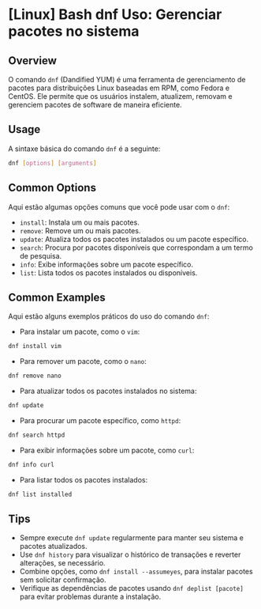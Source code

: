 # [Linux] Bash dnf Uso: Gerenciar pacotes no sistema

## Overview
O comando `dnf` (Dandified YUM) é uma ferramenta de gerenciamento de pacotes para distribuições Linux baseadas em RPM, como Fedora e CentOS. Ele permite que os usuários instalem, atualizem, removam e gerenciem pacotes de software de maneira eficiente.

## Usage
A sintaxe básica do comando `dnf` é a seguinte:

```bash
dnf [options] [arguments]
```

## Common Options
Aqui estão algumas opções comuns que você pode usar com o `dnf`:

- `install`: Instala um ou mais pacotes.
- `remove`: Remove um ou mais pacotes.
- `update`: Atualiza todos os pacotes instalados ou um pacote específico.
- `search`: Procura por pacotes disponíveis que correspondam a um termo de pesquisa.
- `info`: Exibe informações sobre um pacote específico.
- `list`: Lista todos os pacotes instalados ou disponíveis.

## Common Examples
Aqui estão alguns exemplos práticos do uso do comando `dnf`:

- Para instalar um pacote, como o `vim`:

```bash
dnf install vim
```

- Para remover um pacote, como o `nano`:

```bash
dnf remove nano
```

- Para atualizar todos os pacotes instalados no sistema:

```bash
dnf update
```

- Para procurar um pacote específico, como `httpd`:

```bash
dnf search httpd
```

- Para exibir informações sobre um pacote, como `curl`:

```bash
dnf info curl
```

- Para listar todos os pacotes instalados:

```bash
dnf list installed
```

## Tips
- Sempre execute `dnf update` regularmente para manter seu sistema e pacotes atualizados.
- Use `dnf history` para visualizar o histórico de transações e reverter alterações, se necessário.
- Combine opções, como `dnf install --assumeyes`, para instalar pacotes sem solicitar confirmação.
- Verifique as dependências de pacotes usando `dnf deplist [pacote]` para evitar problemas durante a instalação.